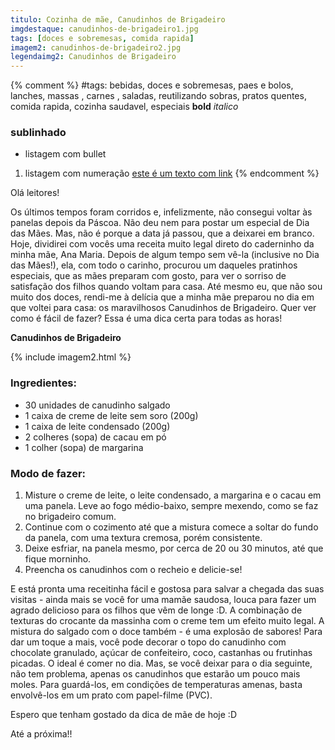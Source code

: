 ```yaml
---
titulo: Cozinha de mãe, Canudinhos de Brigadeiro
imgdestaque: canudinhos-de-brigadeiro1.jpg
tags: [doces e sobremesas, comida rapida]
imagem2: canudinhos-de-brigadeiro2.jpg
legendaimg2: Canudinhos de Brigadeiro
---
```

{% comment %}
#tags: bebidas, doces e sobremesas, paes e bolos, lanches, massas , carnes , saladas, reutilizando sobras, pratos quentes, comida rapida, cozinha saudavel, especiais
**bold**
*italico*
### sublinhado
* listagem com bullet
1. listagem com numeração
[este é um texto com link](https://www.enderecodolink.com)
{% endcomment %}

Olá leitores!

Os últimos tempos foram corridos e, infelizmente, não consegui voltar às panelas depois da Páscoa. Não deu nem para postar um especial de Dia das Mães. Mas, não é porque a data já passou, que a deixarei em branco. Hoje, dividirei com vocês uma receita muito legal direto do caderninho da minha mãe, Ana Maria. Depois de algum tempo sem vê-la (inclusive no Dia das Mães!), ela, com todo o carinho, procurou um daqueles pratinhos especiais, que as mães preparam com gosto, para ver o sorriso de satisfação dos filhos quando voltam para casa. Até mesmo eu, que não sou muito dos doces, rendi-me à delícia que a minha mãe preparou no dia em que voltei para casa: os maravilhosos Canudinhos de Brigadeiro. Quer ver como é fácil de fazer? Essa é uma dica certa para todas as horas!

**Canudinhos de Brigadeiro**

{% include imagem2.html %}

### Ingredientes:

* 30 unidades de canudinho salgado 
* 1 caixa de creme de leite sem soro (200g)
* 1 caixa de leite condensado (200g)
* 2 colheres (sopa) de cacau em pó
* 1 colher (sopa) de margarina

### Modo de fazer:

1. Misture o creme de leite, o leite condensado, a margarina e o cacau em uma panela. Leve ao fogo médio-baixo, sempre mexendo, como se faz no brigadeiro comum.
2. Continue com o cozimento até que a mistura comece a soltar do fundo da panela, com uma textura cremosa, porém consistente.
3. Deixe esfriar, na panela mesmo, por cerca de 20 ou 30 minutos, até que fique morninho.
4. Preencha os canudinhos com o recheio e delicie-se!

E está pronta uma receitinha fácil e gostosa para salvar a chegada das suas visitas - ainda mais se você for uma mamãe saudosa, louca para fazer um agrado delicioso para os filhos que vêm de longe :D. A combinação de texturas do crocante da massinha com o creme tem um efeito muito legal. A mistura do salgado com o doce também - é uma explosão de sabores! Para dar um toque a mais, você pode decorar o topo do canudinho com chocolate granulado, açúcar de confeiteiro, coco, castanhas ou frutinhas picadas. O ideal é comer no dia. Mas, se você deixar para o dia seguinte, não tem problema, apenas os canudinhos que estarão um pouco mais moles. Para guardá-los, em condições de temperaturas amenas, basta envolvê-los em um prato com papel-filme (PVC). 

Espero que tenham gostado da dica de mãe de hoje :D

Até a próxima!!
